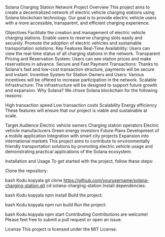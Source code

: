 Solana Charging Station Network
Project Overview
This project aims to create a decentralized network of electric vehicle charging stations using Solana blockchain technology. Our goal is to provide electric vehicle users with a more accessible, transparent, and efficient charging experience.

Objectives
Facilitate the creation and management of electric vehicle charging stations.
Enable users to reserve charging slots easily and securely.
Promote the adoption of electric vehicles and sustainable transportation solutions.
Key Features
Real-Time Availability: Users can view the real-time status of all charging stations in the network.
Transparent Pricing and Reservation System: Users can see station prices and make reservations in advance.
Secure and Fast Payment Transactions: Thanks to Solana's fast and low-cost transaction structure, payments will be secure and instant.
Incentive System for Station Owners and Users: Various incentives will be offered to increase participation in the network.
Scalable Infrastructure: The infrastructure will be designed to support future growth and expansion.
Why Solana?
We chose Solana blockchain for the following reasons:

High transaction speed
Low transaction costs
Scalability
Energy efficiency
These features will ensure that our project is viable and sustainable at scale.

Target Audience
Electric vehicle owners
Charging station operators
Electric vehicle manufacturers
Green energy investors
Future Plans
Development of a mobile application
Integration with smart city projects
Expansion into international markets
This project aims to contribute to environmentally friendly transportation solutions by promoting electric vehicle usage and demonstrating practical applications of the Solana ecosystem.

Installation and Usage
To get started with the project, follow these steps:

Clone the repository:

bash
Kodu kopyala
git clone https://github.com/yourusername/solana-charging-station.git
cd solana-charging-station
Install dependencies:

bash
Kodu kopyala
npm install
Build the project:

bash
Kodu kopyala
npm run build
Run the project:

bash
Kodu kopyala
npm start
Contributing
Contributions are welcome! Please feel free to submit a pull request or open an issue.

License
This project is licensed under the MIT License.

